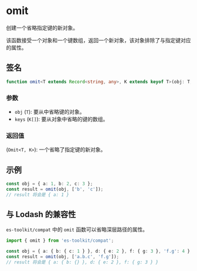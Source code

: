 # omit

创建一个省略指定键的新对象。

该函数接受一个对象和一个键数组，返回一个新对象，该对象排除了与指定键对应的属性。

## 签名

```typescript
function omit<T extends Record<string, any>, K extends keyof T>(obj: T, keys: K[]): Omit<T, K>;
```

### 参数

- `obj` (`T`): 要从中省略键的对象。
- `keys` (`K[]`): 要从对象中省略的键的数组。

### 返回值

(`Omit<T, K>`): 一个省略了指定键的新对象。

## 示例

```typescript
const obj = { a: 1, b: 2, c: 3 };
const result = omit(obj, ['b', 'c']);
// result 将会是 { a: 1 }
```

## 与 Lodash 的兼容性

`es-toolkit/compat` 中的 `omit` 函数可以省略深层路径的属性。

```typescript
import { omit } from 'es-toolkit/compat';

const obj = { a: { b: { c: 1 } }, d: { e: 2 }, f: { g: 3 }, 'f.g': 4 };
const result = omit(obj, ['a.b.c', 'f.g']);
// result 将会是 { a: { b: {} }, d: { e: 2 }, f: { g: 3 } }
```
